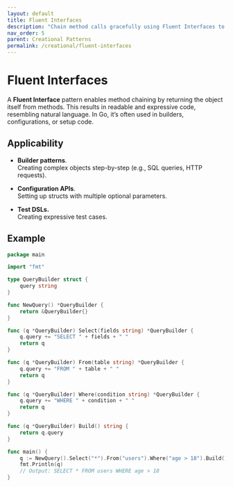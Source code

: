 ```yaml
---
layout: default
title: Fluent Interfaces
description: "Chain method calls gracefully using Fluent Interfaces to simplify Go code APIs."
nav_order: 5
parent: Creational Patterns
permalink: /creational/fluent-interfaces
---
```


# Fluent Interfaces

A **Fluent Interface** pattern enables method chaining by returning the object itself from methods. 
This results in readable and expressive code, resembling natural language. 
In Go, it’s often used in builders, configurations, or setup code.

## Applicability

 - **Builder patterns**.<br/>
Creating complex objects step-by-step (e.g., SQL queries, HTTP requests).

- **Configuration APIs**.<br/>
Setting up structs with multiple optional parameters.

- **Test DSLs.**<br/>
Creating expressive test cases.

## Example

```go
package main

import "fmt"

type QueryBuilder struct {
	query string
}

func NewQuery() *QueryBuilder {
	return &QueryBuilder{}
}

func (q *QueryBuilder) Select(fields string) *QueryBuilder {
	q.query += "SELECT " + fields + " "
	return q
}

func (q *QueryBuilder) From(table string) *QueryBuilder {
	q.query += "FROM " + table + " "
	return q
}

func (q *QueryBuilder) Where(condition string) *QueryBuilder {
	q.query += "WHERE " + condition + " "
	return q
}

func (q *QueryBuilder) Build() string {
	return q.query
}

func main() {
	q := NewQuery().Select("*").From("users").Where("age > 18").Build()
	fmt.Println(q)
	// Output: SELECT * FROM users WHERE age > 18
}
```